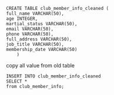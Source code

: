     CREATE TABLE club_member_info_cleaned (
	full_name VARCHAR(50),
	age INTEGER,
	martial_status VARCHAR(50),
	email VARCHAR(50),
	phone VARCHAR(50),
	full_address VARCHAR(50),
	job_title VARCHAR(50),
	membership_date VARCHAR(50)
        )

copy all value from old table

    INSERT INTO club_member_info_cleaned
    SELECT *
    from club_member_info;
